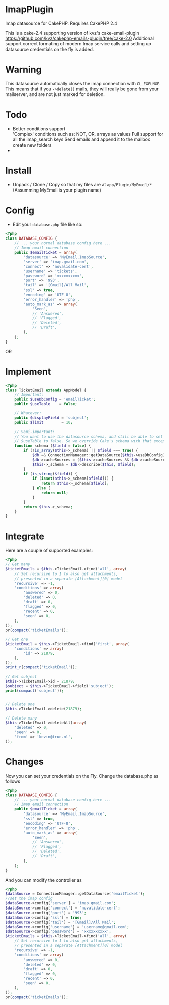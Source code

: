 ImapPlugin
==========

Imap datasource for CakePHP. 
Requires CakePHP 2.4

This is a cake-2.4 supporting version of kvz's cake-email-plugin
https://github.com/kvz/cakephp-emails-plugin/tree/cake-2.0
Additional support correct formating of modern Imap service calls and setting up datasource credentials on the fly is added.

Warning
============
This datasource automatically closes the imap connection with `CL_EXPUNGE`.
This means that if you `->delete()` mails, they will really be gone
from your mailserver, and are not just marked for deletion.

Todo
================

 - Better conditions support  
   'Complex' conditions such as: NOT, OR, arrays as values
   Full support for all the imap_search keys
   Send emails and append it to the mailbox
   create new folders
 - 
 

Install
============

 - Unpack / Clone / Copy so that my files are at `app/Plugin/MyEmail/*` (Assumming MyEmail is your plugin name)

Config
========

 - Edit your `database.php` file like so:

```php
<?php
class DATABASE_CONFIG {
    // ... your normal database config here ...
    // Imap email connection
    public $emailTicket = array(
        'datasource' => 'MyEmail.ImapSource',
        'server' => 'imap.gmail.com',
        'connect' => 'novalidate-cert',
        'username' => 'tickets',
        'password' => 'xxxxxxxxxx',
        'port' => '993',
        'tail' => '[Gmail]/All Mail',
        'ssl' => true,
        'encoding' => 'UTF-8',
        'error_handler' => 'php',
        'auto_mark_as' => array(
            'Seen',
            // 'Answered',
            // 'Flagged',
            // 'Deleted',
            // 'Draft',
        ),
    );
}
```
OR

Implement
===========

```php
<?php
class TicketEmail extends AppModel {
    // Important:
    public $useDbConfig = 'emailTicket';
    public $useTable    = false;

    // Whatever:
    public $displayField = 'subject';
    public $limit        = 10;

    // Semi-important:
    // You want to use the datasource schema, and still be able to set
    // $useTable to false. So we override Cake's schema with that exception:
    function schema ($field = false) {
        if (!is_array($this->_schema) || $field === true) {
            $db =& ConnectionManager::getDataSource($this->useDbConfig);
            $db->cacheSources = ($this->cacheSources && $db->cacheSources);
            $this->_schema = $db->describe($this, $field);
        }
        if (is_string($field)) {
            if (isset($this->_schema[$field])) {
                return $this->_schema[$field];
            } else {
                return null;
            }
        }
        return $this->_schema;
    }
}
```

Integrate
===========

Here are a couple of supported examples:

```php
<?php
// Get many
$ticketEmails = $this->TicketEmail->find('all', array(
    // Set recursive to 1 to also get attachments,
    // presented in a separate [Attachment][0] model
    'recursive' => -1,
    'conditions' => array(
        'answered' => 0,
        'deleted' => 0,
        'draft' => 0,
        'flagged' => 0,
        'recent' => 0,
        'seen' => 0,
    ),
));
pr(compact('ticketEmails'));

// Get one
$ticketEmail = $this->TicketEmail->find('first', array(
    'conditions' => array(
        'id' => 21879,
    ),
));
print_r(compact('ticketEmail'));

// Get subject
$this->TicketEmail->id = 21879;
$subject = $this->TicketEmail->field('subject');
print(compact('subject'));


// Delete one
$this->TicketEmail->delete(21879);

// Delete many
$this->TicketEmail->deleteAll(array(
    'deleted' => 0,
    'seen' => 0,
    'from' => 'kevin@true.nl',
));
```
Changes
===========

Now you can set your credentials on the Fly.
Change the database.php as follows

```php
<?php
class DATABASE_CONFIG {
    // ... your normal database config here ...
    // Imap email connection
    public $emailTicket = array(
        'datasource' => 'MyEmail.ImapSource',
        'ssl' => true,
        'encoding' => 'UTF-8',
        'error_handler' => 'php',
        'auto_mark_as' => array(
            'Seen',
            // 'Answered',
            // 'Flagged',
            // 'Deleted',
            // 'Draft',
        ),
    );
}
```

And you can modify the controller as

```php
<?php
$dataSource = ConnectionManager::getDataSource('emailTicket');        
//set the imap config
$dataSource->config['server'] = 'imap.gmail.com';
$dataSource->config['connect'] = 'novalidate-cert';
$dataSource->config['port'] = '993';
$dataSource->config['ssl'] = true;
$dataSource->config['tail'] = '[Gmail]/All Mail';    
$dataSource->config['username'] = 'username@gmail.com';
$dataSource->config['password'] = 'xxxxxxxxxx';
$ticketEmails = $this->TicketEmail->find('all', array(
    // Set recursive to 1 to also get attachments,
    // presented in a separate [Attachment][0] model
    'recursive' => -1,
    'conditions' => array(
        'answered' => 0,
        'deleted' => 0,
        'draft' => 0,
        'flagged' => 0,
        'recent' => 0,
        'seen' => 0,
    ),
));
pr(compact('ticketEmails'));

```